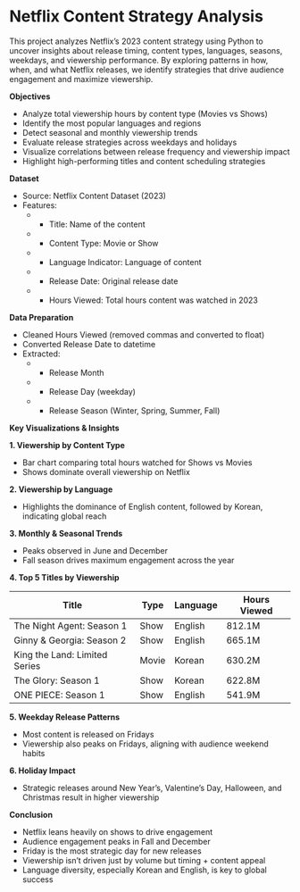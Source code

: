 # Netflix Content Strategy Analysis 
This project analyzes Netflix’s 2023 content strategy using Python to uncover insights about release timing, content types, languages, seasons, weekdays, and viewership performance. By exploring patterns in how, when, and what Netflix releases, we identify strategies that drive audience engagement and maximize viewership.

**Objectives**
 - Analyze total viewership hours by content type (Movies vs Shows)
 - Identify the most popular languages and regions
 - Detect seasonal and monthly viewership trends
 - Evaluate release strategies across weekdays and holidays
 - Visualize correlations between release frequency and viewership impact
 - Highlight high-performing titles and content scheduling strategies

**Dataset**
 - Source: Netflix Content Dataset (2023)
 - Features:
    - - Title: Name of the content
    - - Content Type: Movie or Show
    - - Language Indicator: Language of content
    - - Release Date: Original release date
    - - Hours Viewed: Total hours content was watched in 2023

**Data Preparation**
 - Cleaned Hours Viewed (removed commas and converted to float)
 - Converted Release Date to datetime
 - Extracted:
    - - Release Month
    - - Release Day (weekday)
    - - Release Season (Winter, Spring, Summer, Fall)

**Key Visualizations & Insights**

**1. Viewership by Content Type**
 - Bar chart comparing total hours watched for Shows vs Movies
 - Shows dominate overall viewership on Netflix

**2. Viewership by Language**
 - Highlights the dominance of English content, followed by Korean, indicating global reach

**3. Monthly & Seasonal Trends**
 - Peaks observed in June and December
 - Fall season drives maximum engagement across the year

**4. Top 5 Titles by Viewership**

| Title                         | Type  | Language | Hours Viewed |
| ----------------------------- | ----- | -------- | ------------ |
| The Night Agent: Season 1     | Show  | English  | 812.1M       |
| Ginny & Georgia: Season 2     | Show  | English  | 665.1M       |
| King the Land: Limited Series | Movie | Korean   | 630.2M       |
| The Glory: Season 1           | Show  | Korean   | 622.8M       |
| ONE PIECE: Season 1           | Show  | English  | 541.9M       |

**5. Weekday Release Patterns**
 - Most content is released on Fridays
 - Viewership also peaks on Fridays, aligning with audience weekend habits

**6. Holiday Impact**
 - Strategic releases around New Year’s, Valentine’s Day, Halloween, and Christmas result in higher viewership

**Conclusion**
 - Netflix leans heavily on shows to drive engagement
 - Audience engagement peaks in Fall and December
 - Friday is the most strategic day for new releases
 - Viewership isn’t driven just by volume but timing + content appeal
 - Language diversity, especially Korean and English, is key to global success
